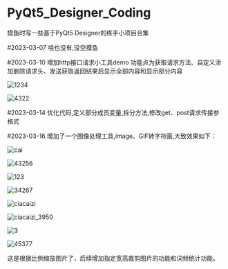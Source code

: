 # PyQt5_Designer_Coding
摸鱼时写一些基于PyQt5 Designer的练手小项目合集

#2023-03-07
啥也没有,没空摸鱼

#2023-03-10
增加http接口请求小工具demo
功能点为获取请求方法、自定义添加删除请求头、发送获取返回结果后显示全部内容和显示部分内容

![1234](https://user-images.githubusercontent.com/127218958/224742944-9f60bebb-690d-4090-aa3e-f3a2494c6e88.PNG)

![4322](https://user-images.githubusercontent.com/127218958/224742951-448d809c-3bc3-47da-a207-87ba90101391.PNG)

#2023-03-14
优化代码,定义部分成员变量,拆分方法,修改get、post请求传接参格式

#2023-03-16
增加了一个图像处理工具,image、GIF转字符画,大致效果如下：


![cai](https://user-images.githubusercontent.com/127218958/225530974-e030d452-7ff1-4923-876a-c0638d087ff4.jpg)

![43256](https://user-images.githubusercontent.com/127218958/225530985-0d7c7575-43e9-494b-a093-1b5ea2a56581.PNG)

![123](https://user-images.githubusercontent.com/127218958/225531081-28cbb69a-82b4-4e27-b6ad-94771f7c4296.jpg)

![34267](https://user-images.githubusercontent.com/127218958/225531103-c997dd6d-b2ab-4e1e-a9b2-7e7992eddc62.PNG)

![ciacaizi](https://user-images.githubusercontent.com/127218958/225531150-0399812e-684a-40e4-b091-c113ac11074e.gif)

![ciacaizi_3950](https://user-images.githubusercontent.com/127218958/225531184-4cd00604-e533-4c7c-b093-87eedff9b3b7.gif)

![3](https://user-images.githubusercontent.com/127218958/225531216-ebc4d680-d1a8-4751-8e5e-1520f7b70292.jpg)

![45377](https://user-images.githubusercontent.com/127218958/225531236-3f15d27c-7fa9-4074-8117-78243c839208.PNG)

这是根据比例缩放图片了，后续增加指定宽高裁剪图片的功能和词频统计功能。
